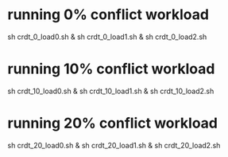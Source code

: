 # running 0% conflict workload
sh crdt_0_load0.sh & sh crdt_0_load1.sh & sh crdt_0_load2.sh 

# running 10% conflict workload
sh crdt_10_load0.sh & sh crdt_10_load1.sh & sh crdt_10_load2.sh 

# running 20% conflict workload
sh crdt_20_load0.sh & sh crdt_20_load1.sh & sh crdt_20_load2.sh 